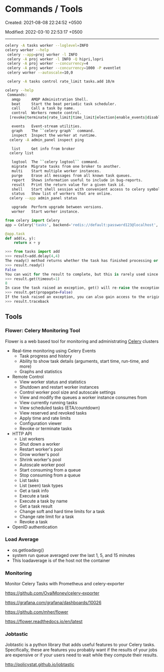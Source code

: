 # Commands / Tools

Created: 2021-08-08 22:24:52 +0500

Modified: 2022-03-10 22:53:17 +0500

---

```bash
celery -A tasks worker --loglevel=INFO
celery worker --help
 celery --app=proj worker -l INFO
 celery -A proj worker -l INFO -Q hipri,lopri
 celery -A proj worker --concurrency=4
 celery -A proj worker --concurrency=1000 -P eventlet
 celery worker --autoscale=10,0

 celery -A tasks control rate_limit tasks.add 10/m

celery --help
 Commands:
   amqp     AMQP Administration Shell.
   beat     Start the beat periodic task scheduler.
   call     Call a task by name.
   control  Workers remote control.
  [revoke|terminate|rate_limit|time_limit|election|enable_events|disable_events|heartbeat|pool_grow|pool_shrink|pool_restart|autoscale|shutdown|add_consumer|cancel_consumer]

   events   Event-stream utilities.
   graph    The ``celery graph`` command.
   inspect  Inspect the worker at runtime.
  celery -A admin_panel inspect ping

   list     Get info from broker
  celery list

   logtool  The ``celery logtool`` command.
   migrate  Migrate tasks from one broker to another.
   multi    Start multiple worker instances.
   purge    Erase all messages from all known task queues.
   report   Shows information useful to include in bug-reports.
   result   Print the return value for a given task id.
   shell    Start shell session with convenient access to celery symbols.
   status   Show list of workers that are online.
  celery --app admin_panel status

   upgrade  Perform upgrade between versions.
   worker   Start worker instance.
```

```python
from celery import Celery
app = Celery('tasks', backend='redis://default:password123@localhost', broker='redis://default:password123@localhost')

@app.task
def add(x, y):
    return x + y

>>> from tasks import add
>>> result=add.delay(4,4)
The ready() method returns whether the task has finished processing or not:
>>> result.ready()
False
You can wait for the result to complete, but this is rarely used since it turns the asynchronous call into a synchronous one:
>>> result.get(timeout=1)
8
In case the task raised an exception, get() will re-raise the exception, but you can override this by specifying the propagate argument:
>>> result.get(propagate=False)
If the task raised an exception, you can also gain access to the original traceback:
>>> result.traceback
```

## Tools

### Flower: Celery Monitoring Tool

Flower is a web based tool for monitoring and administrating [Celery](http://celeryproject.org/) clusters

- Real-time monitoring using Celery Events
  - Task progress and history
  - Ability to show task details (arguments, start time, run-time, and more)
  - Graphs and statistics
- Remote Control
  - View worker status and statistics
  - Shutdown and restart worker instances
  - Control worker pool size and autoscale settings
  - View and modify the queues a worker instance consumes from
  - View currently running tasks
  - View scheduled tasks (ETA/countdown)
  - View reserved and revoked tasks
  - Apply time and rate limits
  - Configuration viewer
  - Revoke or terminate tasks
- HTTP API
  - List workers
  - Shut down a worker
  - Restart worker's pool
  - Grow worker's pool
  - Shrink worker's pool
  - Autoscale worker pool
  - Start consuming from a queue
  - Stop consuming from a queue
  - List tasks
  - List (seen) task types
  - Get a task info
  - Execute a task
  - Execute a task by name
  - Get a task result
  - Change soft and hard time limits for a task
  - Change rate limit for a task
  - Revoke a task
- OpenID authentication

### Load Average

- os.getloadavg()
- system run queue averaged over the last 1, 5, and 15 minutes
- This loadaverage is of the host not the container

### Monitoring

Monitor Celery Tasks with Prometheus and celery-exporter

<https://github.com/OvalMoney/celery-exporter>

<https://grafana.com/grafana/dashboards/10026>

<https://github.com/mher/flower>

<https://flower.readthedocs.io/en/latest>

### Jobtastic

Jobtastic is a python library that adds useful features to your Celery tasks. Specifically, these are features you probably want if the results of your jobs are expensive or if your users need to wait while they compute their results.

<http://policystat.github.io/jobtastic>

